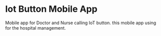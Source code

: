 # Iot Button Mobile App
Mobile app for Doctor and Nurse calling IoT button. this mobile app using for the hospital management.
